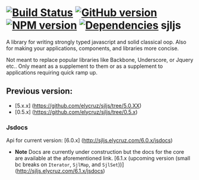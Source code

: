 [![Build Status](https://travis-ci.org/elycruz/sjljs.png)](https://travis-ci.org/elycruz/sjljs) 
[![GitHub version](https://badge.fury.io/gh/elycruz%2Fsjljs.svg)](http://badge.fury.io/gh/elycruz%2Fsjljs) 
[![NPM version](https://badge.fury.io/js/sjljs.svg)](http://badge.fury.io/js/sjljs)
[![Dependencies](https://david-dm.org/elycruz/sjljs.png)](https://david-dm.org/elycruz/sjljs)
sjljs
=====

A library for writing strongly typed javascript and solid classical oop.  Also for making your applications, components,
and libraries more concise. 

Not meant to replace popular libraries like Backbone, Underscore, or Jquery etc..  Only meant as a supplement to them 
or as a supplement to applications requiring quick ramp up.

## Previous version:
- [5.x.x] (https://github.com/elycruz/sjljs/tree/5.0.XX)
- [0.5.x] (https://github.com/elycruz/sjljs/tree/0.5.x)

### Jsdocs
Api for current version:
[6.0.x] (http://sjljs.elycruz.com/6.0.x/jsdocs)
- **Note** Docs are currently under construction but the 
docs for the core are available at the aforementioned link.
[6.1.x (upcoming version (small bc breaks on `Iterator`, `SjlMap`, and `SjlSet`))] (http://sjljs.elycruz.com/6.1.x/jsdocs)
